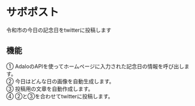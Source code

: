# サボポスト
令和市の今日の記念日をtwitterに投稿します

 ## 機能
 ① AdaloのAPIを使ってホームページに入力された記念日の情報を呼び出します。  
 ② 今日はどんな日の画像を自動生成します。  
 ③ 投稿用の文章を自動作成します。  
 ④ ②と③を合わせてtwitterに投稿します。  
